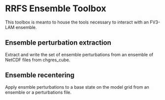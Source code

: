 # RRFS Ensemble Toolbox

This toolbox is meanto to house the tools necessary to interact with an FV3-LAM ensemble. 

## Ensemble perturbation extraction

Extract and write the set of ensemble perturbations from an ensemble of NetCDF files from chgres_cube.

## Ensemble recentering

Apply ensmble perturbations to a base state on the model grid from an ensemble or a perturbations file.


